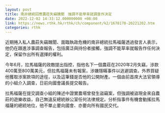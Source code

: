 ```yaml
---
layout: post
title: 南非總統回應農莊失竊醜聞　強調不能草率就調查作決定
date: 2022-12-02 14:33:12.000000000 +08:00
link: https://news.rthk.hk/rthk/ch/component/k2/1678170-20221202.htm
categories: rthk
---
```


近期捲入私人農莊失竊醜聞、面臨執政危機的南非總統拉馬福薩透過發言人表示，他仍在跟進涉事調查報告，包括廣泛與持份者接觸，強調不能草率就報告作任何決定，保留作出所有選擇的權利。

今年6月，拉馬福薩的政敵提出指控，指他名下一個農莊在2020年2月失竊，涉款400萬至800萬美元，但拉馬福薩未有報案，涉嫌隱瞞事件以逃避調查。外界質疑他獲取涉案款項的途徑，以及這筆錢是否他的公開財產。一個由前首席大法官領導的小組介入調查，日前向國會議長提交報告。

拉馬福薩在提交調查小組的陳述中證實農場曾發生盜竊案，但強調被盜現金來自農莊的遊樂收益，自己無違反總統辦公室任何法律規定。分析指事件有機會動搖拉馬福薩的總統地位，他不單止要向國會、亦要向所有國民交代。
